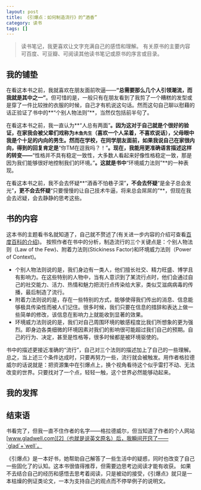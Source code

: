 ```yaml
---
layout: post
title: 《引爆点：如何制造流行》的“酒香”
category: 读书
tags: []
---
```


> 读书笔记，我更喜欢让文字充满自己的感悟和理解。
有关原书的主要内容可百度、可豆瓣、可阅读其他读书笔记或原书的序言或目录。

## 我的铺垫
在看这本书之前，我就喜欢在朋友面前吹逼——**“总需要那么几个人引领潮流，而我就是其中之一”**。但可惜的是，一般只有在朋友看到了我剪了一个糟糕的发型或是穿了一件比较挫的衣服的时候，自己才有机说这句话。然而这句自己聊以慰藉的话正验证了书中的**“个别人物法则”**，当然仅包括前半句了。

在看这本书之前，我一直认为**“人总有两面”**。因为这对于自己就是个很好的验证，在家我会被父辈们戏称为`木鱼先生`（喜欢一个人呆着，不喜欢说话），父母眼中我是个十足的内向的男生。然而在学校，在同学朋友面前，如果我说自己在家很内向，得到的回复肯定是**“你TM在逗我吗？！”**。现在，我能用更准确语言描述这样的转变——**“性格并不具有稳定一致性，大多数人看起来好像性格稳定一致，那是因为我们能够很好地控制我们的环境。”**。这就是书中**“环境威力法则”**的一种表现。

在看这本书之前，我不会去怀疑**“酒香不怕巷子深”**，不会去怀疑**“是金子总会发光”**，更不会去怀疑**“只要慢慢的让自己技术牛逼，将来总会屌屌的”**，但现在我会去迟疑，会去静静的思考这些。

## 书的内容
这本书的主题看书名就知道了，自己就不赘述了(有关进一步内容的介绍可查看[百度百科的介绍][1])。
按照作者在书中的分析，制造流行的三个关键点是：个别人物法则（Law of the Few)、附着力法则(Stickiness Factor)和环境威力法则（Power of Context)。

- 个别人物法则说的是，我们身边有一类人，他们擅长社交、精力旺盛、博学且有影响力。在这些特别的人物中，当有人意识到了某流行点时，他们会通过自己的社交能力、活力、热情和魅力把流行点传染给大家，类似艾滋病病毒的传播，最后制造了流行。
- 附着力法则说的是，存在一些特别的方式，能够使得我们传出的消息、信息能够极具传染性而被人们记住。很多时候，我们只要在信息的措辞和表达上做一些简单的修改，该信息在影响力上就能收到显著的效果。
- 环境威力法则说的是，我们对自己周围环境的敏感程度比我们所想象的更为强烈。即身边各类细微的环境因素对我们的影响很可能超过我们自己的预期。自己的行为、决定，甚至是性格等，很多时候都是被环境驱使的。

书中的描述更接近准确的“流行”，自己对三个法则的描述加上了自己的一些理解。
总之，当上述三个条件达成时，只要再努力一些，流行就会被触发。用作者格拉德威尔的话说就是：把资源集中在引爆点上，换个视角看待这个似乎雷打不动、无法改变的世界。只要找对了一个点，轻轻一触，这个世界必然能够动起来。

## 我的发挥




## 结束语
书看完了，但我一直不住作者的名字——格拉德威尔，但当知道了作者的个人网站[www.gladwell.com][2]（也就是说英文原名）后，我瞬间开窍了——`glad`+`well`。

《引爆点》是一本好书，她帮助自己解答了一些生活中的疑惑，同时也改变了自己一些固化了的认知。这本书很值得推荐，但需要边思考边阅读才能有收获。
如果不去结合自己的经历和感悟去思考着阅读，只是被动的接受，《引爆点》就只是一本枯燥的例证类论文，一本为支持自己的观点而不停举例子的说明文。


  [1]: http://baike.baidu.com/link?url=s_BPn0iEGC6Br1P_XRa1uEk5sSDNFOCTZtQd3F-yE4A67-4YGnsSNwmYPWIG2s8AFV1rx8GUqGP2Gqh0L6KsW_
  [2]: http://gladwell.com/